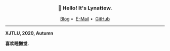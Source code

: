 <h3 align="center">👋 Hello! It's Lynattew.</h3>

<p align="center">
<a href="https://Lynattew.github.io/">Blog</a>&nbsp;•&nbsp;
<a href="mailto:">E-Mail</a>&nbsp;•&nbsp;
<a href="https://github.com/Lynattew/">GitHub</a>
</p>

---

**XJTLU, 2020, Autumn**

**喜欢睡懒觉.**
